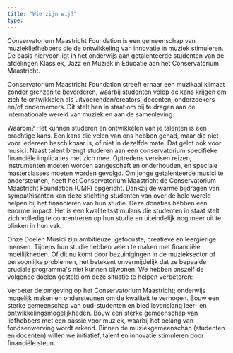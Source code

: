 ```yaml
---
title: "Wie zijn wij?"
type: 
---
```


Conservatorium Maastricht Foundation is een gemeenschap van muziekliefhebbers die de ontwikkeling van innovatie in muziek stimuleren. De basis hiervoor ligt in het onderwijs aan getalenteerde studenten van de afdelingen Klassiek, Jazz en Muziek in Educatie aan het Conservatorium Maastricht.

Conservatorium Maastricht Foundation streeft ernaar een muzikaal klimaat zonder grenzen te bevorderen, waarbij studenten volop de kans krijgen om zich te ontwikkelen als uitvoerenden/creators, docenten, onderzoekers en/of ondernemers. Dit stelt hen in staat om bij te dragen aan de internationale wereld van muziek en aan de samenleving.

Waarom?
Het kunnen studeren en ontwikkelen van je talenten is een prachtige kans. Een kans die velen van ons hebben gehad, maar die niet voor iedereen beschikbaar is, of niet in dezelfde mate. Dat geldt ook voor musici. Naast talent brengt studeren aan een conservatorium specifieke financiële implicaties met zich mee. Optredens vereisen reizen, instrumenten moeten worden aangeschaft en onderhouden, en speciale masterclasses moeten worden gevolgd.
Om jonge getalenteerde musici te ondersteunen, heeft het Conservatorium Maastricht de Conservatorium Maastricht Foundation (CMF) opgericht. Dankzij de warme bijdragen van sympathisanten kan deze stichting studenten van over de hele wereld helpen bij het financieren van hun studie. Deze donaties hebben een enorme impact. Het is een kwaliteitsstimulans die studenten in staat stelt zich volledig te concentreren op hun studie en uiteindelijk nog meer uit te blinken in hun vak.

Onze Doelen
Musici zijn ambitieuze, gefocuste, creatieve en leergierige mensen. Tijdens hun studie hebben velen te maken met financiële moeilijkheden. Of dit nu komt door bezuinigingen in de muzieksector of persoonlijke problemen, het betekent onvermijdelijk dat ze bepaalde cruciale programma's niet kunnen bijwonen. We hebben onszelf de volgende doelen gesteld om deze situatie te helpen verbeteren:

Verbeter de omgeving op het Conservatorium Maastricht; onderwijs mogelijk maken en ondersteunen om de kwaliteit te verhogen.
Bouw een sterke gemeenschap van oud-studenten en bied levenslang leer- en ontwikkelingsmogelijkheden.
Bouw een sterke gemeenschap van liefhebbers met een passie voor muziek, waarbij het belang van fondsenwerving wordt erkend.
Binnen de muziekgemeenschap (studenten en docenten) willen we initiatief, talent en innovatie stimuleren door financiële steun.